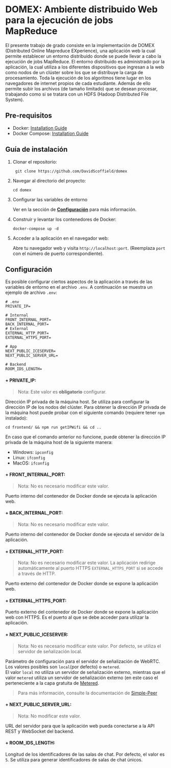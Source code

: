 # DOMEX: Ambiente distribuido Web para la ejecución de jobs MapReduce

El presente trabajo de grado consiste en la implementación de DOMEX (Distributed Online Mapreduce EXperience), una aplicación web la cual permite establecer un entorno distribuido donde se puede llevar a cabo la ejecución de jobs MapReduce. El entorno distribuido es administrado por la aplicación, la cual utiliza a los diferentes dispositivos que ingresan a la web como nodos de un clúster sobre los que se distribuye la carga de procesamiento. Toda la ejecución de los algoritmos tiene lugar en los navegadores de internet propios de cada estudiante. Además de ello permite subir los archivos (de tamaño limitado) que se desean procesar, trabajando como si se tratara con un HDFS (Hadoop Distributed File System).

## Pre-requisitos

- Docker: [Installation Guide](https://docs.docker.com/get-docker/)
- Docker Compose: [Installation Guide](https://docs.docker.com/compose/install/)

## Guía de instalación

1. Clonar el repositorio:

   ```shell
    git clone https://github.com/DavidScoffield/domex
   ```

1. Navegar al directorio del proyecto:

   ```shell
   cd domex
   ```

1. Configurar las variables de entorno

   Ver en la sección de **[Configuración](#configuración)** para más información.

1. Construir y levantar los contenedores de Docker:

   ```shell
   docker-compose up -d
   ```

1. Acceder a la aplicación en el navegador web:

   Abre tu navegador web y visita `http://localhost:port`. (Reemplaza `port` con el número de puerto correspondiente).

## Configuración

Es posible configurar ciertos aspectos de la aplicación a través de las variables de entorno en el archivo `.env`. A continuación se muestra un ejemplo de archivo `.env`:

```shell
# .env
PRIVATE_IP=

# Internal
FRONT_INTERNAL_PORT=
BACK_INTERNAL_PORT=
# External
EXTERNAL_HTTP_PORT=
EXTERNAL_HTTPS_PORT=

# App
NEXT_PUBLIC_ICESERVER=
NEXT_PUBLIC_SERVER_URL=

# Backend
ROOM_IDS_LENGTH=
```

#### + PRIVATE_IP:

> Nota: Este valor es **obligatorio** configurar.

Dirección IP privada de la máquina host. Se utiliza para configurar la dirección IP de los nodos del clúster.
Para obtener la dirección IP privada de la máquina host puede probar con el siguiente comando (requiere tener `npm` instalado):

```shell
cd frontend/ && npm run getIPWifi && cd ..
```

En caso que el comando anterior no funcione, puede obtener la dirección IP privada de la máquina host de la siguiente manera:

- Windows: `ipconfig`
- Linux: `ifconfig`
- MacOS: `ifconfig`

#### + FRONT_INTERNAL_PORT:

> Nota: No es necesario modificar este valor.

Puerto interno del contenedor de Docker donde se ejecuta la aplicación web.

#### + BACK_INTERNAL_PORT:

> Nota: No es necesario modificar este valor.

Puerto interno del contenedor de Docker donde se ejecuta el servidor de la aplicación.

#### + EXTERNAL_HTTP_PORT:

> Nota: No es necesario modificar este valor. La aplicación redirige automáticamente al puerto HTTPS `EXTERNAL_HTTPS_PORT` si se accede a través de HTTP.

Puerto externo del contenedor de Docker donde se expone la aplicación web.

#### + EXTERNAL_HTTPS_PORT:

Puerto externo del contenedor de Docker donde se expone la aplicación web con HTTPS. Es el puerto al que se debe acceder para utilizar la aplicación.

#### + NEXT_PUBLIC_ICESERVER:

> Nota: No es necesario modificar este valor. Por defecto, se utiliza el servidor de señalización local.

Parámetro de configuración para el servidor de señalización de WebRTC. Los valores posibles son `local`(por defecto) o `metered`.  
El valor `local` no utiliza un servidor de señalización externo, mientras que el valor `metered` utiliza un servidor de señalización externo (en este caso el perteneciente a la capa gratuita de [Metered](https://www.metered.ca/stun-turn).

> Para más información, consulte la documentación de [Simple-Peer](https://github.com/feross/simple-peer?tab=readme-ov-file#connection-does-not-work-on-some-networks)

#### + NEXT_PUBLIC_SERVER_URL:

> Nota: No modificar este valor.

URL del servidor para que la aplicación web pueda conectarse a la API REST y WebSocket del backend.

#### + ROOM_IDS_LENGTH:

Longitud de los identificadores de las salas de chat. Por defecto, el valor es `5`. Se utiliza para generar identificadores de salas de chat únicos.

<!--
## Usage

Provide instructions on how to use the application or any relevant commands.

## Contributing

Explain how others can contribute to the project.

## License

Specify the license under which the project is distributed.
-->
